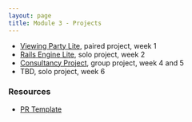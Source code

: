 ```yaml
---
layout: page
title: Module 3 - Projects
---
```


* [Viewing Party Lite](./viewing_party_lite/index), paired project, week 1
* [Rails Engine Lite](./rails_engine_lite), solo project, week 2
* [Consultancy Project](./consultancy), group project, week 4 and 5
* TBD, solo project, week 6


### Resources
- [PR Template](./pr_template)

